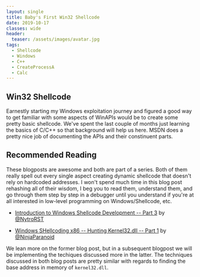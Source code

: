 ```yaml
---
layout: single
title: Baby's First Win32 Shellcode
date: 2019-10-17
classes: wide
header:
  teaser: /assets/images/avatar.jpg
tags:
  - Shellcode
  - Windows
  - C++ 
  - CreateProcessA
  - Calc
---
```



## Win32 Shellcode
Earnestly starting my Windows exploitation journey and figured a good way to get familiar with some aspects of WinAPIs would be to create some pretty basic shellcode. We've spent the last couple of months just learning the basics of C/C++ so that background will help us here. MSDN does a pretty nice job of documenting the APIs and their constinuent parts. 

## Recommended Reading
These blogposts are awesome and both are part of a series. Both of them really spell out every single aspect creating dynamic shellcode that doesn't rely on hardcoded addresses. I won't spend much time in this blog post rehashing all of their wisdom, I beg you to read them, understand them, and go through them step by step in a debugger until you understand if you're at all interested in low-level programming on Windows/Shellcode, etc. 

+ [Introduction to Windows Shellcode Development -- Part 3](https://securitycafe.ro/2016/02/15/introduction-to-windows-shellcode-development-part-3/) by [@NytroRST](https://twitter.com/NytroRST)

+ [Windows SHellcoding x86 -- Hunting Kernel32.dll -- Part 1](https://0xdarkvortex.dev/index.php/2019/03/18/windows-shellcoding-x86-hunting-kernel32-dll-part-1/) by [@NinjaParanoid](https://twitter.com/NinjaParanoid)

We lean more on the former blog post, but in a subsequent blogpost we will be implementing the techiques discussed more in the latter. The techniques discussed in both blog posts are pretty similar with regards to finding the base address in memory of `kernel32.dll`.
